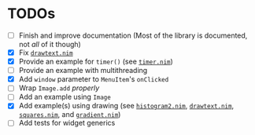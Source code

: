 # TODOs

- [ ] Finish and improve documentation (Most of the library is documented, not *all* of it though)
- [x] Fix [`drawtext.nim`](examples/drawtext.nim)
- [x] Provide an example for `timer()` (see [`timer.nim`](examples/timer.nim))
- [ ] Provide an example with multithreading
- [x] Add `window` parameter to `MenuItem`'s `onClicked`
- [ ] Wrap `Image.add` *properly*
- [ ] Add an example using `Image`
- [x] Add example(s) using drawing (see [`histogram2.nim`](examples/histogram2.nim), [`drawtext.nim`](examples/drawtext.nim), [`squares.nim`](examples/squares.nim), and [`gradient.nim`](examples/gradient.nim))
- [ ] Add tests for widget generics
